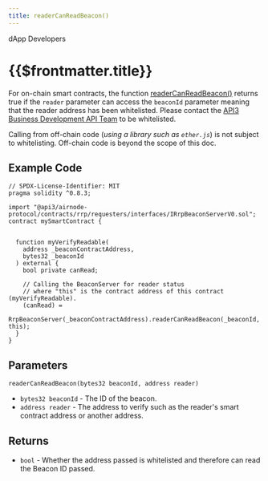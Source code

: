 ```yaml
---
title: readerCanReadBeacon()
---
```


<TitleSpan>dApp Developers</TitleSpan>

# {{$frontmatter.title}}

<VersionWarning/>

<TocHeader />
<TOC class="table-of-contents" :include-level="[2,3]" />

For on-chain smart contracts, the function
[readerCanReadBeacon()](https://github.com/api3dao/airnode/blob/master/packages/airnode-protocol/contracts/rrp/requesters/RrpBeaconServerV0.sol#L349-L361)
returns true if the `reader` parameter can access the `beaconId` parameter
meaning that the reader address has been whitelisted. Please contact the
[API3 Business Development API Team](https://api3.org) to be whitelisted.

Calling from off-chain code (_using a library such as `ether.js`_) is not
subject to whitelisting. Off-chain code is beyond the scope of this doc.

## Example Code

```solidity
// SPDX-License-Identifier: MIT
pragma solidity ^0.8.3;

import "@api3/airnode-protocol/contracts/rrp/requesters/interfaces/IRrpBeaconServerV0.sol";
contract mySmartContract {


  function myVerifyReadable(
    address _beaconContractAddress,
    bytes32 _beaconId
  ) external {
    bool private canRead;

    // Calling the BeaconServer for reader status
    // where "this" is the contract address of this contract (myVerifyReadable).
    (canRead) =
      RrpBeaconServer(_beaconContractAddress).readerCanReadBeacon(_beaconId, this);
  }
}

```

## Parameters

`readerCanReadBeacon(bytes32 beaconId, address reader)`

- `bytes32 beaconId` - The ID of the beacon.
- `address reader` - The address to verify such as the reader's smart contract
  address or another address.

## Returns

- `bool` - Whether the address passed is whitelisted and therefore can read the
  Beacon ID passed.
